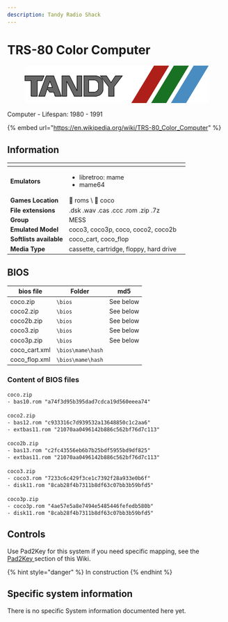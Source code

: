 ```yaml
---
description: Tandy Radio Shack
---
```


# TRS-80 Color Computer

<div align="left">

<figure><img src="https://raw.githubusercontent.com/fabricecaruso/es-theme-carbon/52ff37c9e265587d006945a2ba695b5a962b3a3d/art/logos/coco.svg" alt=""><figcaption></figcaption></figure>

</div>

Computer - Lifespan: 1980 - 1991

{% embed url="https://en.wikipedia.org/wiki/TRS-80_Color_Computer" %}

## Information

<table data-header-hidden><thead><tr><th></th><th></th><th data-hidden></th></tr></thead><tbody><tr><td><strong>Emulators</strong></td><td><ul><li>libretroo: mame</li><li>mame64</li></ul></td><td></td></tr><tr><td><strong>Games Location</strong></td><td><span data-gb-custom-inline data-tag="emoji" data-code="1f4c1">📁</span> roms \ <span data-gb-custom-inline data-tag="emoji" data-code="1f4c2">📂</span> coco</td><td></td></tr><tr><td><strong>File extensions</strong></td><td>.dsk .wav .cas .ccc .rom .zip .7z</td><td></td></tr><tr><td><strong>Group</strong></td><td>MESS</td><td></td></tr><tr><td><strong>Emulated Model</strong></td><td>coco3, coco3p, coco, coco2, coco2b</td><td></td></tr><tr><td><strong>Softlists available</strong></td><td>coco_cart, coco_flop</td><td></td></tr><tr><td><strong>Media Type</strong></td><td>cassette, cartridge, floppy, hard drive</td><td></td></tr></tbody></table>

## BIOS

| bios file      | Folder            | md5       |
| -------------- | ----------------- | --------- |
| coco.zip       | `\bios`           | See below |
| coco2.zip      | `\bios`           | See below |
| coco2b.zip     | `\bios`           | See below |
| coco3.zip      | `\bios`           | See below |
| coco3p.zip     | `\bios`           | See below |
| coco\_cart.xml | `\bios\mame\hash` |           |
| coco\_flop.xml | `\bios\mame\hash` |           |

### Content of BIOS files

```
coco.zip
- bas10.rom "a74f3d95b395dad7cdca19d560eeea74"

coco2.zip
- bas12.rom "c933316c7d939532a13648850c1c2aa6"
- extbas11.rom "21070aa0496142b886c562bf76d7c113"

coco2b.zip
- bas13.rom "c2fc43556eb6b7b25bdf5955bd9df825"
- extbas11.rom "21070aa0496142b886c562bf76d7c113"

coco3.zip
- coco3.rom "7233c6c429f3ce1c7392f28a933e0b6f"
- disk11.rom "8cab28f4b7311b8df63c07bb3b59bfd5"

coco3p.zip
- coco3p.rom "4ae57e5a8e7494e5485446fefedb580b"
- disk11.rom "8cab28f4b7311b8df63c07bb3b59bfd5"
```

## Controls

Use Pad2Key for this system if you need specific mapping, see the [Pad2Key ](../../../controllers/pad2key.md)section of this Wiki.

{% hint style="danger" %}
In construction
{% endhint %}

## Specific system information

There is no specific System information documented here yet.
